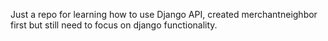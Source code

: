 Just a repo for learning how to use Django API, created merchantneighbor first but still need to focus on django functionality.
